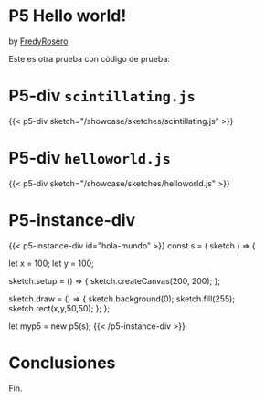# P5 Hello world!
by [FredyRosero](/showcase/docs/info/Fredy/)

Este es otra prueba con código de prueba:



# P5-div `scintillating.js`

{{< p5-div sketch="/showcase/sketches/scintillating.js" >}}

# P5-div `helloworld.js`

{{< p5-div sketch="/showcase/sketches/helloworld.js" >}}

# P5-instance-div

{{< p5-instance-div id="hola-mundo" >}}
const s = ( sketch ) => {

  let x = 100;
  let y = 100;

  sketch.setup = () => {
    sketch.createCanvas(200, 200);
  };

  sketch.draw = () => {
    sketch.background(0);
    sketch.fill(255);
    sketch.rect(x,y,50,50);
  };
};

let myp5 = new p5(s);
{{< /p5-instance-div >}}

# Conclusiones

Fin.



